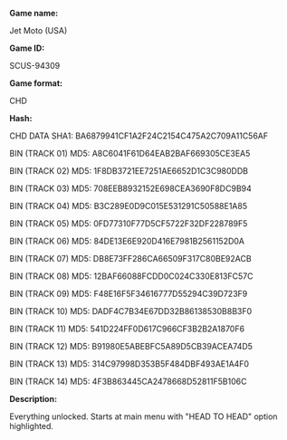 **Game name:**

Jet Moto (USA)

**Game ID:**

SCUS-94309

**Game format:**

CHD

**Hash:**

CHD DATA SHA1: BA6879941CF1A2F24C2154C475A2C709A11C56AF

BIN (TRACK 01) MD5: A8C6041F61D64EAB2BAF669305CE3EA5

BIN (TRACK 02) MD5: 1F8DB3721EE7251AE6652D1C3C980DDB

BIN (TRACK 03) MD5: 708EEB8932152E698CEA3690F8DC9B94

BIN (TRACK 04) MD5: B3C289E0D9C015E531291C50588E1A85

BIN (TRACK 05) MD5: 0FD77310F77D5CF5722F32DF228789F5

BIN (TRACK 06) MD5: 84DE13E6E920D416E7981B2561152D0A

BIN (TRACK 07) MD5: DB8E73FF286CA66509F317C80BE92ACB

BIN (TRACK 08) MD5: 12BAF66088FCDD0C024C330E813FC57C

BIN (TRACK 09) MD5: F48E16F5F34616777D55294C39D723F9

BIN (TRACK 10) MD5: DADF4C7B34E67DD32B86138530B8B3F0

BIN (TRACK 11) MD5: 541D224FF0D617C966CF3B2B2A1870F6

BIN (TRACK 12) MD5: B91980E5ABEBFC5A89D5CB39ACEA74D5

BIN (TRACK 13) MD5: 314C97998D353B5F484DBF493AE1A4F0

BIN (TRACK 14) MD5: 4F3B863445CA2478668D52811F5B106C

**Description:**

Everything unlocked. Starts at main menu with "HEAD TO HEAD" option highlighted.